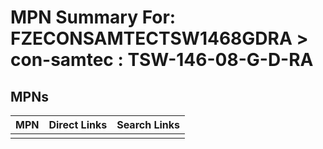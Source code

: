 



# MPN Summary For: FZECONSAMTECTSW1468GDRA > con-samtec : TSW-146-08-G-D-RA

## MPNs
  

|MPN|Direct Links|Search Links|
| :--- | :--- | :--- |
||||
